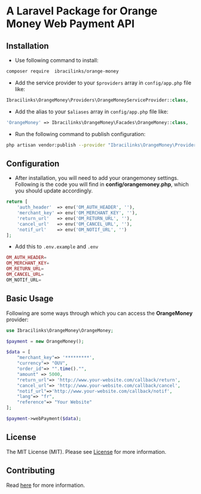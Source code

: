 A Laravel Package for Orange Money Web Payment API
====================================================


## Installation

* Use following command to install:

```bash
composer require  ibracilinks/orange-money 
```

* Add the service provider to your `$providers` array in `config/app.php` file like:

```php
Ibracilinks\OrangeMoney\Providers\OrangeMoneyServiceProvider::class,
```

* Add the alias to your `$aliases` array in `config/app.php` file like:

```php
'OrangeMoney' => Ibracilinks\OrangeMoney\Facades\OrangeMoney::class,
```

* Run the following command to publish configuration:

```bash
php artisan vendor:publish --provider "Ibracilinks\OrangeMoney\Providers\OrangeMoneyServiceProvider"
```

## Configuration

* After installation, you will need to add your orangemoney settings. Following is the code you will find in **config/orangemoney.php**, which you should update accordingly.

```php
return [
    'auth_header'  => env('OM_AUTH_HEADER', ''),
    'merchant_key' => env('OM_MERCHANT_KEY', ''),
    'return_url'   => env('OM_RETURN_URL', ''),
    'cancel_url'   => env('OM_CANCEL_URL', ''),
    'notif_url'    => env('OM_NOTIf_URL', '')
];
```
* Add this to `.env.example` and `.env`

```php
OM_AUTH_HEADER=  
OM_MERCHANT_KEY=
OM_RETURN_URL=   
OM_CANCEL_URL=   
OM_NOTIf_URL=
```

## Basic Usage

Following are some ways through which you can access the **OrangeMoney** provider:

```php
use Ibracilinks\OrangeMoney\OrangeMoney;

$payment = new OrangeMoney();

$data = [
    "merchant_key"=> '*********',
    "currency"=> "OUV",
    "order_id"=> "".time()."",
    "amount" => 5000,
    "return_url"=> 'http://www.your-website.com/callback/return',
    "cancel_url"=> 'http://www.your-website.com/callback/cancel',
    "notif_url"=>'http://www.your-website.com/callback/notif',
    "lang"=> "fr",
    "reference"=> "Your Website"
];

$payment->webPayment($data);
```

## License

The MIT License (MIT). Please see [License](https://github.com/Ibracilinks/OrangeMoney/blob/master/LICENSE) for more information.

## Contributing

Read [here](https://github.com/Ibracilinks/OrangeMoney/blob/master/CONTRIBUTING.md) for more information.

